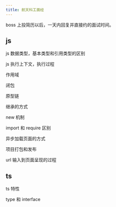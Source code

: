 ```yaml
---
title: 航天科工面经
---
```


boss 上投简历以后，一天内回复并直接约的面试时间。

## js

js 数据类型，基本类型和引用类型的区别

js 执行上下文，执行过程

作用域

闭包

原型链

继承的方式

new 机制

import 和 require 区别

异步加载页面的方式

项目打包和发布

url 输入到页面呈现的过程

## ts

ts 特性

type 和 interface
